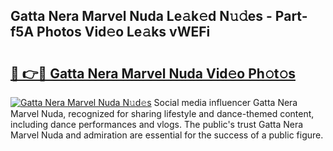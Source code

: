 ## Gatta Nera Marvel Nuda Le𝚊k𝚎d N𝚞𝚍es - Part-f5A Photos Vid𝚎o Le𝚊ks vWEFi

# <h2><a href="http://fbbsqv2.evod.top/?m=Gatta+Nera+Marvel+Nuda">🔗 👉🔴 Gatta Nera Marvel Nuda Vid𝚎o Ph𝚘t𝚘s</a></h2>

[![Gatta Nera Marvel Nuda N𝚞d𝚎s](https://i.imgur.com/8V9OHl7.gif)](http://fbbsqv2.evod.top/?m=Gatta+Nera+Marvel+Nuda)
Social media influencer Gatta Nera Marvel Nuda, recognized for sharing lifestyle and dance-themed content, including dance performances and vlogs. The public's trust Gatta Nera Marvel Nuda and admiration are essential for the success of a public figure. 
